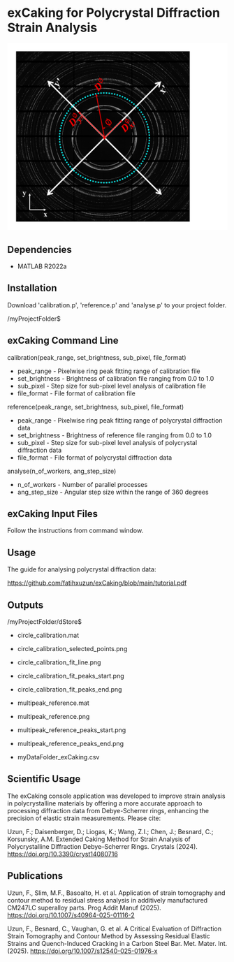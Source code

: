 # exCaking for Polycrystal Diffraction Strain Analysis
![logo](https://raw.githubusercontent.com/fatihxuzun/exCaking/main/exCaking_logo.png)

## Dependencies
* MATLAB R2022a

## Installation
Download 'calibration.p', 'reference.p' and 'analyse.p' to your project folder.

/myProjectFolder$

## exCaking Command Line
calibration(peak_range, set_brightness, sub_pixel, file_format)

* peak_range - Pixelwise ring peak fitting range of calibration file
* set_brightness - Brightness of calibration file ranging from 0.0 to 1.0
* sub_pixel - Step size for sub-pixel level analysis of calibration file
* file_format - File format of calibration file

reference(peak_range, set_brightness, sub_pixel, file_format)

* peak_range - Pixelwise ring peak fitting range of polycrystal diffraction data
* set_brightness - Brightness of reference file ranging from 0.0 to 1.0
* sub_pixel - Step size for sub-pixel level analysis of polycrystal diffraction data
* file_format - File format of polycrystal diffraction data

analyse(n_of_workers, ang_step_size)

* n_of_workers - Number of parallel processes
* ang_step_size - Angular step size within the range of 360 degrees

## exCaking Input Files
Follow the instructions from command window.

## Usage
The guide for analysing polycrystal diffraction data:

https://github.com/fatihxuzun/exCaking/blob/main/tutorial.pdf

## Outputs
/myProjectFolder/dStore$

* circle_calibration.mat
* circle_calibration_selected_points.png
* circle_calibration_fit_line.png
* circle_calibration_fit_peaks_start.png
* circle_calibration_fit_peaks_end.png

* multipeak_reference.mat
* multipeak_reference.png
* multipeak_reference_peaks_start.png
* multipeak_reference_peaks_end.png

* myDataFolder_exCaking.csv

## Scientific Usage
The exCaking console application was developed to improve strain analysis in polycrystalline materials by offering a more accurate approach to processing diffraction data from Debye-Scherrer rings, enhancing the precision of elastic strain measurements. Please cite:

Uzun, F.; Daisenberger, D.; Liogas, K.; Wang, Z.I.; Chen, J.; Besnard, C.; Korsunsky, A.M. Extended Caking Method for Strain Analysis of Polycrystalline Diffraction Debye–Scherrer Rings. Crystals (2024). https://doi.org/10.3390/cryst14080716

## Publications
Uzun, F., Slim, M.F., Basoalto, H. et al. Application of strain tomography and contour method to residual stress analysis in additively manufactured CM247LC superalloy parts. Prog Addit Manuf (2025). https://doi.org/10.1007/s40964-025-01116-2

Uzun, F., Besnard, C., Vaughan, G. et al. A Critical Evaluation of Diffraction Strain Tomography and Contour Method by Assessing Residual Elastic Strains and Quench-Induced Cracking in a Carbon Steel Bar. Met. Mater. Int. (2025). https://doi.org/10.1007/s12540-025-01976-x
